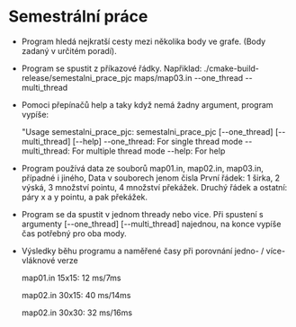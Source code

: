 
# Semestrální práce

- Program hledá nejkratší cesty mezi několika body ve grafe. (Body zadaný v určitém poradí).

- Program se spustit z příkazové řádky.
Napřiklad: ./cmake-build-release/semestalni_prace_pjc maps/map03.in --one_thread --multi_thread

- Pomoci přepínačů help a taky když nemá žadny argument, program vypíše:

  "Usage semestalni_prace_pjc:
  semestalni_prace_pjc <map file> [--one_thread] [--multi_thread] [--help]
  --one_thread: For single thread mode
  --multi_thread: For multiple thread mode
  --help: For help

- Program používá data ze souborů map01.in, map02.in, map03.in, případné i jiného,
   Data v souborech jenom čisla
   První řádek: 1 širka, 2 výská,  3 množství pointu, 4 množství překážek.
   Druchý řádek a ostatní: páry x a y pointu, a pak překážek.

- Program se da spustit v jednom thready nebo vice.
  Při spustení s argumenty [--one_thread] [--multi_thread] najednou, na konce vypíše čas potřebný pro oba mody.

- Výsledky běhu programu a naměřené časy při porovnání jedno- / více- vláknové verze

    map01.in 15x15: 12 ms/7ms
    
    map02.in 30x15: 40 ms/14ms
    
    map02.in 30x30: 32 ms/16ms
